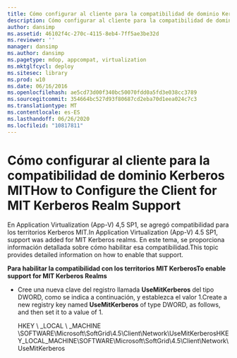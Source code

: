```yaml
---
title: Cómo configurar al cliente para la compatibilidad de dominio Kerberos MIT
description: Cómo configurar al cliente para la compatibilidad de dominio Kerberos MIT
author: dansimp
ms.assetid: 46102f4c-270c-4115-8eb4-7ff5ae3be32d
ms.reviewer: ''
manager: dansimp
ms.author: dansimp
ms.pagetype: mdop, appcompat, virtualization
ms.mktglfcycl: deploy
ms.sitesec: library
ms.prod: w10
ms.date: 06/16/2016
ms.openlocfilehash: ae5cd73d00f340bc50070fdd0a5fd3e038cc3789
ms.sourcegitcommit: 354664bc527d93f80687cd2eba70d1eea024c7c3
ms.translationtype: MT
ms.contentlocale: es-ES
ms.lasthandoff: 06/26/2020
ms.locfileid: "10817811"
---
```

# <span data-ttu-id="d3667-103">Cómo configurar al cliente para la compatibilidad de dominio Kerberos MIT</span><span class="sxs-lookup"><span data-stu-id="d3667-103">How to Configure the Client for MIT Kerberos Realm Support</span></span>


<span data-ttu-id="d3667-104">En Application Virtualization (App-V) 4,5 SP1, se agregó compatibilidad para los territorios Kerberos MIT.</span><span class="sxs-lookup"><span data-stu-id="d3667-104">In Application Virtualization (App-V) 4.5 SP1, support was added for MIT Kerberos realms.</span></span> <span data-ttu-id="d3667-105">En este tema, se proporciona información detallada sobre cómo habilitar esa compatibilidad.</span><span class="sxs-lookup"><span data-stu-id="d3667-105">This topic provides detailed information on how to enable that support.</span></span>

**<span data-ttu-id="d3667-106">Para habilitar la compatibilidad con los territorios MIT Kerberos</span><span class="sxs-lookup"><span data-stu-id="d3667-106">To enable support for MIT Kerberos Realms</span></span>**

-   <span data-ttu-id="d3667-107">Cree una nueva clave del registro llamada **UseMitKerberos** del tipo DWORD, como se indica a continuación, y establezca el valor 1.</span><span class="sxs-lookup"><span data-stu-id="d3667-107">Create a new registry key named **UseMitKerberos** of type DWORD, as follows, and then set it to a value of 1.</span></span>

    <span data-ttu-id="d3667-108">HKEY \ _LOCAL \ _MACHINE \\SOFTWARE\\Microsoft\\SoftGrid\\4.5\\Client\\Network\\UseMitKerberos</span><span class="sxs-lookup"><span data-stu-id="d3667-108">HKEY\_LOCAL\_MACHINE\\SOFTWARE\\Microsoft\\SoftGrid\\4.5\\Client\\Network\\UseMitKerberos</span></span>

 

 





